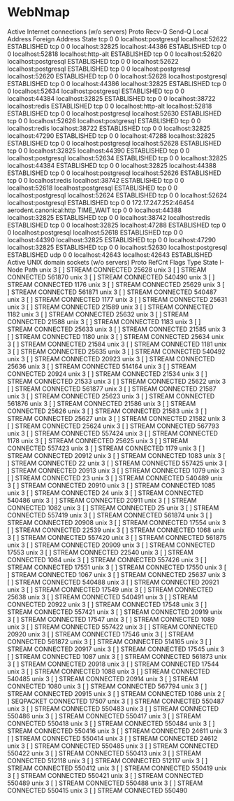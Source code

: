 # WebNmap

Active Internet connections (w/o servers)
Proto Recv-Q Send-Q Local Address           Foreign Address         State
tcp        0      0 localhost:postgresql    localhost:52622         ESTABLISHED
tcp        0      0 localhost:32825         localhost:44386         ESTABLISHED
tcp        0      0 localhost:52818         localhost:http-alt      ESTABLISHED
tcp        0      0 localhost:52620         localhost:postgresql    ESTABLISHED
tcp        0      0 localhost:52622         localhost:postgresql    ESTABLISHED
tcp        0      0 localhost:postgresql    localhost:52620         ESTABLISHED
tcp        0      0 localhost:52628         localhost:postgresql    ESTABLISHED
tcp        0      0 localhost:44386         localhost:32825         ESTABLISHED
tcp        0      0 localhost:52634         localhost:postgresql    ESTABLISHED
tcp        0      0 localhost:44384         localhost:32825         ESTABLISHED
tcp        0      0 localhost:38722         localhost:redis         ESTABLISHED
tcp        0      0 localhost:http-alt      localhost:52818         ESTABLISHED
tcp        0      0 localhost:postgresql    localhost:52630         ESTABLISHED
tcp        0      0 localhost:52626         localhost:postgresql    ESTABLISHED
tcp        0      0 localhost:redis         localhost:38722         ESTABLISHED
tcp        0      0 localhost:32825         localhost:47290         ESTABLISHED
tcp        0      0 localhost:47288         localhost:32825         ESTABLISHED
tcp        0      0 localhost:postgresql    localhost:52628         ESTABLISHED
tcp        0      0 localhost:32825         localhost:44390         ESTABLISHED
tcp        0      0 localhost:postgresql    localhost:52634         ESTABLISHED
tcp        0      0 localhost:32825         localhost:44384         ESTABLISHED
tcp        0      0 localhost:32825         localhost:44388         ESTABLISHED
tcp        0      0 localhost:postgresql    localhost:52626         ESTABLISHED
tcp        0      0 localhost:redis         localhost:38742         ESTABLISHED
tcp        0      0 localhost:52618         localhost:postgresql    ESTABLISHED
tcp        0      0 localhost:postgresql    localhost:52624         ESTABLISHED
tcp        0      0 localhost:52624         localhost:postgresql    ESTABLISHED
tcp        0      0 172.17.247.252:46454    aerodent.canonical:http TIME_WAIT
tcp        0      0 localhost:44388         localhost:32825         ESTABLISHED
tcp        0      0 localhost:38742         localhost:redis         ESTABLISHED
tcp        0      0 localhost:32825         localhost:47288         ESTABLISHED
tcp        0      0 localhost:postgresql    localhost:52618         ESTABLISHED
tcp        0      0 localhost:44390         localhost:32825         ESTABLISHED
tcp        0      0 localhost:47290         localhost:32825         ESTABLISHED
tcp        0      0 localhost:52630         localhost:postgresql    ESTABLISHED
udp        0      0 localhost:42643         localhost:42643         ESTABLISHED
Active UNIX domain sockets (w/o servers)
Proto RefCnt Flags       Type       State         I-Node   Path
unix  3      [ ]         STREAM     CONNECTED     25628
unix  3      [ ]         STREAM     CONNECTED     561870
unix  3      [ ]         STREAM     CONNECTED     540490
unix  3      [ ]         STREAM     CONNECTED     1176
unix  3      [ ]         STREAM     CONNECTED     25629
unix  3      [ ]         STREAM     CONNECTED     561871
unix  3      [ ]         STREAM     CONNECTED     540487
unix  3      [ ]         STREAM     CONNECTED     1177
unix  3      [ ]         STREAM     CONNECTED     25631
unix  3      [ ]         STREAM     CONNECTED     21589
unix  3      [ ]         STREAM     CONNECTED     1182
unix  3      [ ]         STREAM     CONNECTED     25632
unix  3      [ ]         STREAM     CONNECTED     21588
unix  3      [ ]         STREAM     CONNECTED     1183
unix  3      [ ]         STREAM     CONNECTED     25633
unix  3      [ ]         STREAM     CONNECTED     21585
unix  3      [ ]         STREAM     CONNECTED     1180
unix  3      [ ]         STREAM     CONNECTED     25634
unix  3      [ ]         STREAM     CONNECTED     21584
unix  3      [ ]         STREAM     CONNECTED     1181
unix  3      [ ]         STREAM     CONNECTED     25635
unix  3      [ ]         STREAM     CONNECTED     540492
unix  3      [ ]         STREAM     CONNECTED     20923
unix  3      [ ]         STREAM     CONNECTED     25636
unix  3      [ ]         STREAM     CONNECTED     514164
unix  3      [ ]         STREAM     CONNECTED     20924
unix  3      [ ]         STREAM     CONNECTED     21534
unix  3      [ ]         STREAM     CONNECTED     21533
unix  3      [ ]         STREAM     CONNECTED     25622
unix  3      [ ]         STREAM     CONNECTED     561877
unix  3      [ ]         STREAM     CONNECTED     21587
unix  3      [ ]         STREAM     CONNECTED     25623
unix  3      [ ]         STREAM     CONNECTED     561876
unix  3      [ ]         STREAM     CONNECTED     21586
unix  3      [ ]         STREAM     CONNECTED     25626
unix  3      [ ]         STREAM     CONNECTED     21583
unix  3      [ ]         STREAM     CONNECTED     25627
unix  3      [ ]         STREAM     CONNECTED     21582
unix  3      [ ]         STREAM     CONNECTED     25624
unix  3      [ ]         STREAM     CONNECTED     567793
unix  3      [ ]         STREAM     CONNECTED     557424
unix  3      [ ]         STREAM     CONNECTED     1178
unix  3      [ ]         STREAM     CONNECTED     25625
unix  3      [ ]         STREAM     CONNECTED     557423
unix  3      [ ]         STREAM     CONNECTED     1179
unix  3      [ ]         STREAM     CONNECTED     20912
unix  3      [ ]         STREAM     CONNECTED     1083
unix  3      [ ]         STREAM     CONNECTED     22
unix  3      [ ]         STREAM     CONNECTED     557425
unix  3      [ ]         STREAM     CONNECTED     20913
unix  3      [ ]         STREAM     CONNECTED     1079
unix  3      [ ]         STREAM     CONNECTED     23
unix  3      [ ]         STREAM     CONNECTED     540489
unix  3      [ ]         STREAM     CONNECTED     20910
unix  3      [ ]         STREAM     CONNECTED     1085
unix  3      [ ]         STREAM     CONNECTED     24
unix  3      [ ]         STREAM     CONNECTED     540486
unix  3      [ ]         STREAM     CONNECTED     20911
unix  3      [ ]         STREAM     CONNECTED     1082
unix  3      [ ]         STREAM     CONNECTED     25
unix  3      [ ]         STREAM     CONNECTED     557419
unix  3      [ ]         STREAM     CONNECTED     561874
unix  3      [ ]         STREAM     CONNECTED     20908
unix  3      [ ]         STREAM     CONNECTED     17554
unix  3      [ ]         STREAM     CONNECTED     22539
unix  3      [ ]         STREAM     CONNECTED     1068
unix  3      [ ]         STREAM     CONNECTED     557420
unix  3      [ ]         STREAM     CONNECTED     561875
unix  3      [ ]         STREAM     CONNECTED     20909
unix  3      [ ]         STREAM     CONNECTED     17553
unix  3      [ ]         STREAM     CONNECTED     22540
unix  3      [ ]         STREAM     CONNECTED     1084
unix  3      [ ]         STREAM     CONNECTED     557426
unix  3      [ ]         STREAM     CONNECTED     17551
unix  3      [ ]         STREAM     CONNECTED     17550
unix  3      [ ]         STREAM     CONNECTED     1067
unix  3      [ ]         STREAM     CONNECTED     25637
unix  3      [ ]         STREAM     CONNECTED     540488
unix  3      [ ]         STREAM     CONNECTED     20921
unix  3      [ ]         STREAM     CONNECTED     17549
unix  3      [ ]         STREAM     CONNECTED     25638
unix  3      [ ]         STREAM     CONNECTED     540491
unix  3      [ ]         STREAM     CONNECTED     20922
unix  3      [ ]         STREAM     CONNECTED     17548
unix  3      [ ]         STREAM     CONNECTED     557421
unix  3      [ ]         STREAM     CONNECTED     20919
unix  3      [ ]         STREAM     CONNECTED     17547
unix  3      [ ]         STREAM     CONNECTED     1089
unix  3      [ ]         STREAM     CONNECTED     557422
unix  3      [ ]         STREAM     CONNECTED     20920
unix  3      [ ]         STREAM     CONNECTED     17546
unix  3      [ ]         STREAM     CONNECTED     561872
unix  3      [ ]         STREAM     CONNECTED     514165
unix  3      [ ]         STREAM     CONNECTED     20917
unix  3      [ ]         STREAM     CONNECTED     17545
unix  3      [ ]         STREAM     CONNECTED     1087
unix  3      [ ]         STREAM     CONNECTED     561873
unix  3      [ ]         STREAM     CONNECTED     20918
unix  3      [ ]         STREAM     CONNECTED     17544
unix  3      [ ]         STREAM     CONNECTED     1088
unix  3      [ ]         STREAM     CONNECTED     540485
unix  3      [ ]         STREAM     CONNECTED     20914
unix  3      [ ]         STREAM     CONNECTED     1080
unix  3      [ ]         STREAM     CONNECTED     567794
unix  3      [ ]         STREAM     CONNECTED     20915
unix  3      [ ]         STREAM     CONNECTED     1086
unix  2      [ ]         SEQPACKET  CONNECTED     17507
unix  3      [ ]         STREAM     CONNECTED     550487
unix  3      [ ]         STREAM     CONNECTED     550483
unix  3      [ ]         STREAM     CONNECTED     550486
unix  3      [ ]         STREAM     CONNECTED     550417
unix  3      [ ]         STREAM     CONNECTED     550418
unix  3      [ ]         STREAM     CONNECTED     550484
unix  3      [ ]         STREAM     CONNECTED     550416
unix  3      [ ]         STREAM     CONNECTED     24611
unix  3      [ ]         STREAM     CONNECTED     550414
unix  3      [ ]         STREAM     CONNECTED     24612
unix  3      [ ]         STREAM     CONNECTED     550485
unix  3      [ ]         STREAM     CONNECTED     550422
unix  3      [ ]         STREAM     CONNECTED     550413
unix  3      [ ]         STREAM     CONNECTED     512118
unix  3      [ ]         STREAM     CONNECTED     512117
unix  3      [ ]         STREAM     CONNECTED     550412
unix  3      [ ]         STREAM     CONNECTED     550419
unix  3      [ ]         STREAM     CONNECTED     550421
unix  3      [ ]         STREAM     CONNECTED     550489
unix  3      [ ]         STREAM     CONNECTED     550488
unix  3      [ ]         STREAM     CONNECTED     550415
unix  3      [ ]         STREAM     CONNECTED     550490